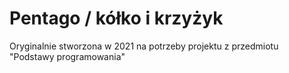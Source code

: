 # Pentago / kółko i krzyżyk

Oryginalnie stworzona w 2021 na potrzeby projektu z przedmiotu "Podstawy programowania"
